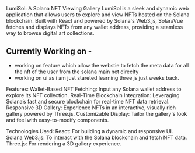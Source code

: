 LumiSol: A Solana NFT Viewing Gallery
LumiSol is a sleek and dynamic web application that allows users to explore and view NFTs hosted on the Solana blockchain. Built with React and powered by Solana's Web3.js, SolaraVue fetches and displays NFTs from any wallet address, providing a seamless way to browse digital art collections.

## Currently Working on - 
- working on feature which allow the webstie to fetch the meta data for all the nft of the user from the solana main net direclty 
- working on ui as i am just stareted learning three js just weeks back.


Features:
Wallet-Based NFT Fetching: Input any Solana wallet address to explore its NFT collection. Real-Time Blockchain Integration: Leveraging Solana’s fast and secure blockchain for real-time NFT data retrieval. Responsive 3D Gallery: Experience NFTs in an interactive, visually rich gallery powered by Three.js. Customizable Display: Tailor the gallery's look and feel with easy-to-modify components.

Technologies Used:
React: For building a dynamic and responsive UI.
Solana Web3.js: To interact with the Solana blockchain and fetch NFT data.
Three.js: For rendering a 3D gallery experience.
